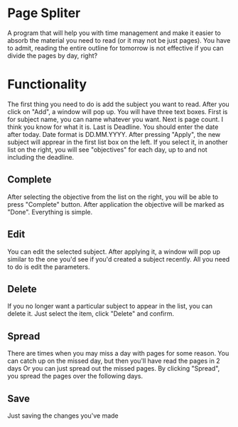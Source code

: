 # Page Spliter

A program that will help you with time management and make it easier to absorb the material you need to read (or it may not be just pages). You have to admit, reading the entire outline for tomorrow is not effective if you can divide the pages by day, right?

# Functionality

The first thing you need to do is add the subject you want to read. After you click on "Add", a window will pop up. You will have three text boxes. First is for subject name, you can name whatever you want. Next is page count. I think you know for what it is. Last is Deadline. You should enter the date after today. Date format is DD.MM.YYYY. After pressing "Apply", the new subject will apprear in the first list box on the left. If you select it, in another list on the right, you will see "objectives" for each day, up to and not including the deadline.

## Complete
After selecting the objective from the list on the right, you will be able to press "Complete" button. After application the objective will be marked as "Done". Everything is simple.

## Edit
You can edit the selected subject. After applying it, a window will pop up similar to the one you'd see if you'd created a subject recently. All you need to do is edit the parameters.

## Delete
If you no longer want a particular subject to appear in the list, you can delete it. Just select the item, click "Delete" and confirm.

## Spread
There are times when you may miss a day with pages for some reason. You can catch up on the missed day, but then you'll have read the pages in 2 days Or you can just spread out the missed pages. By clicking "Spread", you spread the pages over the following days.

## Save
Just saving the changes you've made
